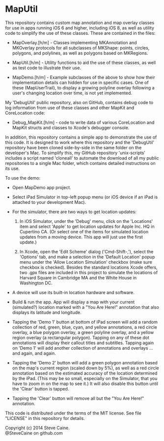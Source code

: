 MapUtil
=======

This repository contains custom map annotation and map overlay classes for use in apps running iOS 6 and higher, including iOS 8, as well as utility code to simplify the use of these classes. These are contained in the files:

* MapOverlay.[h/m] - Classes implementing MKAnnotation and MKOverlay protocols for all subclasses of MKShape: points, circles, polygons, and polylines, as well as polygons based on MKRegions.

* MapUtil.[h/m] - Utility functions to aid the use of these classes, as well as test code to illustrate their use.

* MapDemo.[h/m] - Example subclasses of the above to show how their implementation details can hidden for use in specific cases. One of these (MapUserTrail), to display a growing polyline overlay following a user's changing location over time, is not yet implemented. 

My 'DebugUtil' public repository, also on GitHub, contains debug code to log information from use of these classes and other MapKit and CoreLocation code: 

* Debug_MapKit.[h/m] - code to write data of various CoreLocation and MapKit structs and classes to Xcode's debugger console.

In addition, this repository contains a simple app to demonstrate the use of this code. It is designed to work where this repository and the 'DebugUtil' repository have been cloned side-by-side in the same folder on the developer's Mac. To simplify this, my GitHub repository 'unix-scripts' includes a script named 'cloneall' to automate the download of all my public repositories to a single Mac folder, which contains detailed instructions on its use. 

To use the demo:

- Open MapDemo app project.

- Select iPad Simulator in top-left popup menu (or iOS device if an iPad is attached to your development Mac). 

- For the simulator, there are two ways to get location updates:

	1. In iOS Simulator, under the 'Debug' menu, click on the 'Locations' item and select 'Apple' to get location updates for Apple Inc. HQ in Cupertino CA. (Or select one of the items for simulated location updates from a moving device. This app will just use the first update.)

	2. In Xcode, open the  'Edit Scheme' dialog ('Cmd-Shift-,'), select the 'Options' tab, and make a selection in the 'Default Location' popup menu under the 'Allow Location Simulation' checkbox (make sure checkbox is checked). Besides the standard locations Xcode offers, two .gpx files are included in this project to simulate the locations of Harvard Square in Cambridge MA and the White House in Washington DC.

- A device will use its built-in location hardware and software. 

- Build & run the app. App will display a map with your current (simulated?) location marked with a "You Are Here!" annotation that also displays its latitude and longitude.

- Tapping the 'Demo 1' button at bottom of iPad screen will add a random collection of red, green, blue, cyan, and yellow annotations, a red circle overlay, a blue polygon overlay, a green polyline overlay, and a yellow region overlay (a rectangular polygon). Tapping on any of these dot annotations will display their callout titles and subtitles. Tapping again on 'Demo 1' will add another collection of annotations and overlays ... and again, and again. 

- Tapping the 'Demo 2' button will add a green polygon annotation based on the map's current region (scaled down by 5%), as well as a red circle annotation based on the estimated accuracy of the location determined by the iPad. (This may be so small, especially on the Simulator, that you have to zoom in on the map to see it.) It will also disable this button until the 'Clear' button is tapped. 

- Tapping the 'Clear' button will remove all but the "You Are Here!" annotation. 

This code is distributed under the terms of the MIT license. See file "LICENSE" in this repository for details.

Copyright (c) 2014 Steve Caine.<br>
@SteveCaine on github.com
